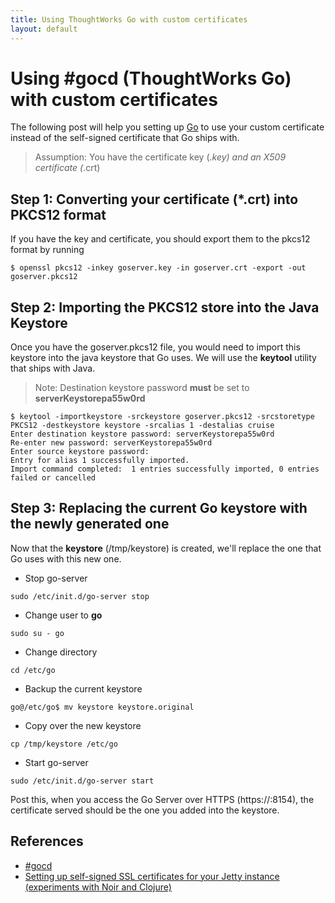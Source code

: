 ```yaml
---
title: Using ThoughtWorks Go with custom certificates
layout: default
---
```


# Using \#gocd (ThoughtWorks Go) with custom certificates

The following post will help you setting up [Go](http://www.go.cd) to use your custom certificate instead of the self-signed certificate that Go ships with.

> Assumption: You have the certificate key (*.key) and an X509 certificate (*.crt)

## Step 1: Converting your certificate (*.crt) into PKCS12 format

If you have the key and certificate, you should export them to the pkcs12 format by running

```
$ openssl pkcs12 -inkey goserver.key -in goserver.crt -export -out goserver.pkcs12
```

## Step 2: Importing the PKCS12 store into the Java Keystore

Once you have the goserver.pkcs12 file, you would need to import this keystore into the java keystore that Go uses. We will use the **keytool** utility that ships with Java.

> Note: Destination keystore password **must** be set to **serverKeystorepa55w0rd**

```
$ keytool -importkeystore -srckeystore goserver.pkcs12 -srcstoretype PKCS12 -destkeystore keystore -srcalias 1 -destalias cruise
Enter destination keystore password: serverKeystorepa55w0rd
Re-enter new password: serverKeystorepa55w0rd
Enter source keystore password:
Entry for alias 1 successfully imported.
Import command completed:  1 entries successfully imported, 0 entries failed or cancelled
```

## Step 3: Replacing the current Go keystore with the newly generated one

Now that the **keystore** (/tmp/keystore) is created, we'll replace the one that Go uses with this new one.

- Stop go-server

```
sudo /etc/init.d/go-server stop
```

- Change user to **go**

```
sudo su - go
```

- Change directory

```
cd /etc/go
```

- Backup the current keystore

```
go@/etc/go$ mv keystore keystore.original
```

- Copy over the new keystore

```
cp /tmp/keystore /etc/go
```

- Start go-server

```
sudo /etc/init.d/go-server start
```

Post this, when you access the Go Server over HTTPS (https://<go-server>:8154), the certificate served should be the one you added into the keystore.


## References

- [#gocd](http://www.go.cd)
- [Setting up self-signed SSL certificates for your Jetty instance (experiments with Noir and Clojure)](http://sharetheconversation.blogspot.in/2012/01/setting-up-self-signed-ssl-certificates.html)